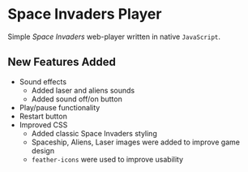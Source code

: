 # Space Invaders Player

Simple *Space Invaders* web-player written in native `JavaScript`.

## New Features Added

- Sound effects
  - Added laser and aliens sounds
  - Added sound off/on button
- Play/pause functionality
- Restart button
- Improved CSS
  - Added classic Space Invaders styling
  - Spaceship, Aliens, Laser images were added to improve game design
  - `feather-icons` were used to improve usability
